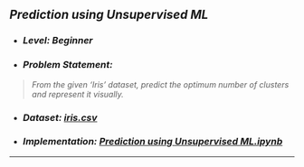 ## _Prediction using  Unsupervised ML_
* ### _Level: Beginner_
* ### _Problem Statement:_
> _From the given ‘Iris’ dataset, predict the optimum number of clusters and represent it visually._
* ### _Dataset: [iris.csv](Iris.csv)_
* ### _Implementation: [Prediction using Unsupervised ML.ipynb](Task%20%232%20Prediction%20using%20Unsupervised%20ML.ipynb)_
---
